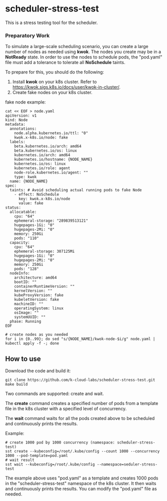 # scheduler-stress-test
This is a stress testing tool for the scheduler.

### Preparatory Work
To simulate a large-scale scheduling scenario, you can create a large number of nodes as needed using **kwok**. The nodes you create may be in a **NotReady** state. In order to use the nodes to schedule pods, the "pod.yaml" file must add a tolerance to tolerate all **NoSchedule** taints.

To prepare for this, you should do the following:

1. Install **kwok** on your k8s cluster. Refer to https://kwok.sigs.k8s.io/docs/user/kwok-in-cluster/.
2. Create fake nodes on your k8s cluster.

fake node example:
```shell
cat << EOF > node.yaml 
apiVersion: v1
kind: Node
metadata:
  annotations:
    node.alpha.kubernetes.io/ttl: "0"
    kwok.x-k8s.io/node: fake
  labels:
    beta.kubernetes.io/arch: amd64
    beta.kubernetes.io/os: linux
    kubernetes.io/arch: amd64
    kubernetes.io/hostname: {NODE_NAME}
    kubernetes.io/os: linux
    kubernetes.io/role: agent
    node-role.kubernetes.io/agent: ""
    type: kwok
  name: {NODE_NAME}
spec:
  taints: # Avoid scheduling actual running pods to fake Node
    - effect: NoSchedule
      key: kwok.x-k8s.io/node
      value: fake
status:
  allocatable:
    cpu: "64"
    ephemeral-storage: "289839513121"
    hugepages-1Gi: "0"
    hugepages-2Mi: "0"
    memory: 250Gi
    pods: "110"
  capacity:
    cpu: "64"
    ephemeral-storage: 307125Mi
    hugepages-1Gi: "0"
    hugepages-2Mi: "0"
    memory: 250Gi
    pods: "128"
  nodeInfo:
    architecture: amd64
    bootID: ""
    containerRuntimeVersion: ""
    kernelVersion: ""
    kubeProxyVersion: fake
    kubeletVersion: fake
    machineID: ""
    operatingSystem: linux
    osImage: ""
    systemUUID: ""
  phase: Running
EOF

# create nodes as you needed
for i in {0..99}; do sed "s/{NODE_NAME}/kwok-node-$i/g" node.yaml | kubectl apply -f -; done
```


## How to use
Download the code and build it:
```shell
git clone https://github.com/k-cloud-labs/scheduler-stress-test.git
make build
```
Two commands are supported: create and wait.  

The **create** command creates a specified number of pods from a template file in the k8s cluster with a specified level of concurrency.  

The **wait** command waits for all the pods created above to be scheduled and continuously prints the results.

Example:
```shell
# create 1000 pod by 1000 concurrency (namespace: scheduler-stress-test)
sst create --kubeconfig=/root/.kube/config --count 1000 --concurrency 1000 --pod-template=pod.yaml
# wait result
sst wait --kubeconfig=/root/.kube/config --namespace=seduler-stress-test
```

The example above uses "pod.yaml" as a template and creates 1000 pods in the "scheduler-stress-test" namespace of the k8s cluster. It then waits and continuously prints the results. You can modify the "pod.yaml" file as needed.  
